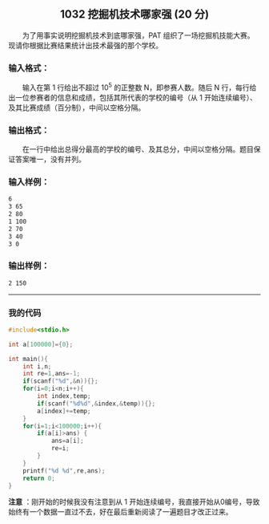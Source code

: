 ## <center>1032 挖掘机技术哪家强 (20 分)</center>

&emsp;&emsp;为了用事实说明挖掘机技术到底哪家强，PAT 组织了一场挖掘机技能大赛。现请你根据比赛结果统计出技术最强的那个学校。

### 输入格式：

&emsp;&emsp;输入在第 1 行给出不超过 $10^5$ 的正整数 N，即参赛人数。随后 N 行，每行给出一位参赛者的信息和成绩，包括其所代表的学校的编号（从 1 开始连续编号）、及其比赛成绩（百分制），中间以空格分隔。

### 输出格式：

&emsp;&emsp;在一行中给出总得分最高的学校的编号、及其总分，中间以空格分隔。题目保证答案唯一，没有并列。

### 输入样例：

```txt
6
3 65
2 80
1 100
2 70
3 40
3 0
```

### 输出样例：

```txt
2 150
```

---

### 我的代码

```c
#include<stdio.h>

int a[100000]={0};

int main(){
	int i,n;
	int re=1,ans=-1;
	if(scanf("%d",&n)){};
	for(i=0;i<n;i++){
		int index,temp;
		if(scanf("%d%d",&index,&temp)){};
		a[index]+=temp;
	}
	for(i=1;i<100000;i++){
		if(a[i]>ans) {
			ans=a[i];
			re=i;
		}
	}
	printf("%d %d",re,ans);
	return 0;
}
```

 **注意** ：刚开始的时候我没有注意到从 1 开始连续编号，我直接开始从0编号，导致始终有一个数据一直过不去，好在最后重新阅读了一遍题目才改正过来。